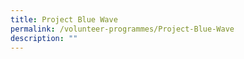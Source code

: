 ```yaml
---
title: Project Blue Wave
permalink: /volunteer-programmes/Project-Blue-Wave
description: ""
---
```

